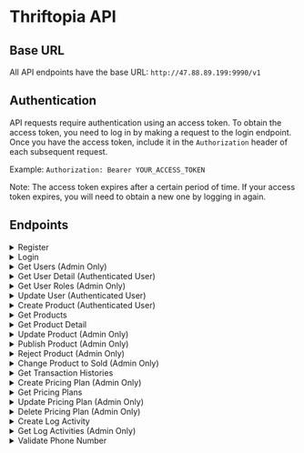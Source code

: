 # Thriftopia API


## Base URL
All API endpoints have the base URL: `http://47.88.89.199:9990/v1`

## Authentication
API requests require authentication using an access token. To obtain the access token, you need to log in by making a request to the login endpoint. Once you have the access token, include it in the `Authorization` header of each subsequent request.

Example: `Authorization: Bearer YOUR_ACCESS_TOKEN`

Note: The access token expires after a certain period of time. If your access token expires, you will need to obtain a new one by logging in again.

## Endpoints

<details>
<summary>Register</summary>

**Request**

- Method: POST
- URL: `/register`
- Body:
  ```json
  {
      "name": "user tes",
      "email": "test@gmail.com",
      "password": "abc123",
      "wa_number": "+628123"
  }


**Response Success**

- HTTP Status: 201 CREATED
- Content-Type: application/json

```json
{
    "message": "Success Create User",
    "meta": {
        "created_at": "0001-01-01T00:00:00Z",
        "updated_at": "0001-01-01T00:00:00Z"
    }
}
```

**Response Error**

- HTTP Status: 400 Bad Request
- Content-Type: application/json

```json
{
    "message": "Email already exists"
}
```
</details>
<details>
<summary>Login</summary>

**Request**

- Method: POST
- URL: `/login`
- Body:
  ```json
    {
        "email": "bbb@gmail.com", 
        "password": "password" 
    }

**Response Success**

- HTTP Status: 200 OK
- Content-Type: application/json

```json
{
    "data": {
        "email": "salsabila@gmail.com",
        "role": "user",
        "token": "eyJhbGciOiJIUzI1NiIsInR5cCI6IkpXVCJ9.eyJlbWFpbCI6InNhbHNhYmlsYUBnbWFpbC5jb20iLCJleHAiOjE2ODc0NTIzNjAsIm5hbWUiOiJTYWxzYWJpbGEiLCJyb2xlIjoidXNlciIsInVzZXJfaWQiOjM3fQ.PVp_VL-7de2m0V6houarT0d80pPZUVzNNmtpN_drOt4",
        "username": "Salsabila"
    },
    "message": "Login success"
}
```
**Response Wrong Password**

- HTTP Status: 401 Unauthorized
- Content-Type: application/json

```json
{
    "message": "Wrong password"
}
```
</details>


<details>
<summary>Get Users (Admin Only)</summary>

Retrieves a list of users based on the provided query parameters.

**Request**

- Method: GET
- URL: `/users`
- Headers:
  - `Authorization: Bearer YOUR_ACCESS_TOKEN`
- Query Params:
  - `role` (optional, string): Filter users based on their role.
  - `page` (optional, integer): Specify the page number for pagination. Defaults to 1 if not provided.
  - `page_size` (optional, integer): Specify the number of products per page. Defaults to 10 if not provided.

**Response Success**

- HTTP Status: 200 OK
- Content-Type: application/json

```json
{
    "data": [
        {
            "id": 14,
            "role": "admin",
            "name": "halo",
            "email": "halo@gmail.com",
            "wa_number": "+628123",
            "created_at": "2023-06-17T23:27:06.328783Z",
            "updated_at": "2023-06-17T23:27:06.328783Z"
        }
    ],
    "message": "Success Get All Users",
    "meta": {
        "page": 1,
        "page_size": 10,
        "total": 1,
        "total_pages": 1
    }
}
```
Response Description:
- `data`: An array of users that match the query parameters.
- `meta`: Additional metadata about the response, including the pagination details.
    - `page`: The current page number.
    - `page_size`: The number of products per page.
    - `total`: The total count of products that match the query parameters.
    - `total_pages`: The total number of pages based on the provided page size and total count.
- `message`: A descriptive message indicating the success of the request.

**Response Unauthorized**

- HTTP Status: 401 Unauthorized
- Content-Type: application/json

```json
{
    "message": "Unauthorized"
}
```

</details>


<details>
<summary>Get User Detail (Authenticated User)</summary>

Retrieves detail information of a user.

**Request**

- Method: GET
- URL: `/user/{userId}`
- Headers:
  - `Authorization: Bearer YOUR_ACCESS_TOKEN`

**Response Success**

- HTTP Status: 200 OK
- Content-Type: application/json

```json
{
    "data": {
        "created_at": "0001-01-01T00:00:00Z",
        "email": "test@gmail.com",
        "id": 22,
        "name": "user tes",
        "role": "admin",
        "updated_at": "0001-01-01T00:00:00Z",
        "wa_number": "+628123"
    },
    "message": "Success Get Detail Users"
}
```
**Response Error**

- HTTP Status: 200 OK
- Content-Type: application/json

```json
{
    "message": "User not found"
}
```

</details>



<details>
<summary>Get User Roles (Admin Only)</summary>

Retrieves all user roles.

**Request**

- Method: GET
- URL: `/userroles`
- Headers:
  - `Authorization: Bearer YOUR_ACCESS_TOKEN`

**Response Success**

- HTTP Status: 200 OK
- Content-Type: application/json

```json
{
    "data": [
        {
            "id": xxxx,
            "name": "admin"
        },
        {
            "id": xxxx,
            "name": "user"
        }
    ],
    "message": "Success Get All Roles"
}
```

**Response Unauthorized**

- HTTP Status: 401 Unauthorized
- Content-Type: application/json

```json
{
    "message": "Unauthorized"
}
```

</details>


<details>
<summary>Update User (Authenticated User)</summary>


**Request**

- Method: PUT
- URL: `/user/{userId}`
- Headers:
  - `Authorization: Bearer YOUR_ACCESS_TOKEN`
- Body:
    ```json
    {
        "role_id" : 1002,
        "name": "nama lengkap",
        "email": "bbb@gmail.com",
        "wa_number": "+628123"
    }
    ```
**Response Success**

- HTTP Status: 200 OK
- Content-Type: application/json

```json
{
    "message": "Success Update User with ID 13",
    "meta": {
        "created_at": "2023-06-01T16:22:04.058677Z",
        "updated_at": "2023-06-18T01:17:27.7287288+07:00"
    }
}
```

**Response Unauthorized**

- HTTP Status: 401 Unauthorized
- Content-Type: application/json

```json
{
    "message": "Unauthorized"
}
```

</details>

<details>
<summary>Create Product (Authenticated User)</summary>

**Request**

- Method: POST
- URL: `/product`
- Headers:
  - `Authorization: Bearer YOUR_ACCESS_TOKEN`
- Body:
    ```json
    {
        "user_id": 29,
        "category_id": 1001,
        "location_id": 1001,
        "pricing_id": 1001,
        "proof_of_payment": "url.png",
        "price": 90000,
        "title": "testing",
        "description": "testing description",
        "images": [
            {
                "url": "url1.png"
            },
            {
                "url": "url2.png"
            }
        ]
    }

    ```
**Response Success**

- HTTP Status: 201 Created
- Content-Type: application/json

```json
{
    "message": "Success Create Product",
    "meta": {
        "created_at": "2023-06-18T14:19:15.039086Z",
        "updated_at": "2023-06-18T14:19:15.039086Z"
    }
}
```

**Response Unauthorized**

- HTTP Status: 401 Unauthorized
- Content-Type: application/json

```json
{
    "message": "Unauthorized"
}
```

</details>

<details>
<summary>Get Products</summary>
Retrieves a list of products based on the provided query parameters.

**Request**

- Method: GET
- URL: `/products`
- Query Params:
  - `user_id` (optional, integer): Filter product list by by the seller's user ID
  - `is_sold` (optional, boolean): Filter products based on their sold status. Set to `true` to retrieve only sold products, or `false` to retrieve only unsold products.
  - `status` (optional, string): Filter product list by status(on_review/published/rejected)
  - `page` (optional, integer): Specify the page number for pagination. Defaults to 1 if not provided.
  - `page_size` (optional, integer): Specify the number of products per page. Defaults to 10 if not provided.

**Response Success**

- HTTP Status: 200 OK
- Content-Type: application/json

```json
{
    "data": [
        {
            "id": 65,
            "user_id": 31,
            "category_id": 1002,
            "location_id": 1001,
            "pricing_id": 11,
            "title": "Jaket Kulit",
            "description": "ayo dibeli dibeli",
            "images": [
                {
                    "id": 23,
                    "product_id": 65,
                    "url": "https://i.ibb.co/vLRqKLh/still-life-rendering-jackets-display-1.png"
                },
                {
                    "id": 24,
                    "product_id": 65,
                    "url": "https://i.ibb.co/86NTcm4/sale-jaket-kulit-coklat-1551006578-686345e2.jpg"
                }
            ],
            "price": 180999,
            "proof_of_payment": "https://i.ibb.co/vL6RtvW/proof-of-payment.png",
            "status": "published",
            "is_sold": false,
            "created_at": "2023-06-20T11:03:24.523896Z",
            "updated_at": "2023-06-20T03:07:14.579393Z",
            "category": {
                "id": 1002,
                "name": "Hobi & Olahraga"
            },
            "pricing": {
                "id": 11,
                "name": "Tanpa iklan ",
                "price": 4000,
                "ads_duration": "0 Days"
            },
            "seller": {
                "name": "John Doe",
                "wa_number": "08000000"
            },
            "location": {
                "id": 1001,
                "province": "DIY",
                "city": "Yogyakarta",
                "street": "Kaliurang",
                "postal_code": 52666
            }
        },
        {
            "id": 52,
            "user_id": 32,
            "category_id": 1003,
            "location_id": 1001,
            "pricing_id": 11,
            "title": "Jaket Kulit",
            "description": "lorem ipsum lorem ipsum",
            "images": [
                {
                    "id": 9,
                    "product_id": 52,
                    "url": "https://drive.google.com/file/d/1UbrSEu4vxm0IaPPXrp--BK4WDT5SYC6c/view?usp=drive_link"
                },
                {
                    "id": 10,
                    "product_id": 52,
                    "url": "https://drive.google.com/file/d/1V_cGnLkiPsd7g840yhLBslLZPfvuR83Y/view?usp=drive_link"
                }
            ],
            "price": 180000,
            "proof_of_payment": "https://drive.google.com/file/d/1ymVDbsHP6eWRzSxvKFNykociaujrf076/view?usp=sharing",
            "status": "published",
            "is_sold": false,
            "created_at": "2023-06-20T02:04:03.644812Z",
            "updated_at": "2023-06-20T02:04:03.644812Z",
            "category": {
                "id": 1003,
                "name": "Pakaian & Aksesoris"
            },
            "pricing": {
                "id": 11,
                "name": "Tanpa iklan ",
                "price": 4000,
                "ads_duration": "0 Days"
            },
            "seller": {
                "name": "Jane Smith",
                "wa_number": "08000001"
            },
            "location": {
                "id": 1001,
                "province": "DIY",
                "city": "Yogyakarta",
                "street": "Kaliurang",
                "postal_code": 52666
            }
        }
    ],
    "message": "Success Get All Products",
    "meta": {
        "page": 2,
        "page_size": 2,
        "total": 11,
        "total_pages": 6
    }
}
```
Response Description:
- `data`: An array of products that match the query parameters.
- `meta`: Additional metadata about the response, including the pagination details.
    - `page`: The current page number.
    - `page_size`: The number of products per page.
    - `total`: The total count of products that match the query parameters.
    - `total_pages`: The total number of pages based on the provided page size and total count.
- `message`: A descriptive message indicating the success of the request.
</details>

<details>
<summary>Get Product Detail</summary>

**Request**

- Method: GET
- URL: `/product/{id}`

**Response Success**

- HTTP Status: 200 OK
- Content-Type: application/json

```json
{
    "data": {
        "id": 66,
        "user_id": 31,
        "category_id": 1002,
        "location_id": 1001,
        "pricing_id": 11,
        "title": "Jaket Kulit Asli",
        "description": "lorem ipsum lorem ipsum",
        "images": [
            {
                "id": 25,
                "product_id": 66,
                "url": "https://i.ibb.co/vLRqKLh/still-life-rendering-jackets-display-1.png"
            },
            {
                "id": 26,
                "product_id": 66,
                "url": "https://i.ibb.co/86NTcm4/sale-jaket-kulit-coklat-1551006578-686345e2.jpg"
            }
        ],
        "price": 90000,
        "proof_of_payment": "https://i.ibb.co/vL6RtvW/proof-of-payment.png",
        "status": "on_review",
        "is_sold": false,
        "created_at": "2023-06-20T11:47:12.383922Z",
        "updated_at": "2023-06-20T11:47:12.383922Z",
        "category": {
            "id": 1002,
            "name": "Hobi & Olahraga"
        },
        "pricing": {
            "id": 11,
            "name": "Tanpa iklan ",
            "price": 4000,
            "ads_duration": "0 Days"
        },
        "seller": {
            "name": "John Doe",
            "wa_number": "08000000"
        },
        "location": {
            "id": 1001,
            "province": "DIY",
            "city": "Yogyakarta",
            "street": "Kaliurang",
            "postal_code": 52666
        }
    },
    "message": "Success Get Detail Product"
}
```
</details>

<details>
<summary>Update Product (Admin Only)</summary>

**Request**

- Method: PUT
- URL: `/product/{id}`
- Headers:
  - `Authorization: Bearer YOUR_ACCESS_TOKEN`
- Body:
    ```json
    {
        "price": 234000,
        "description": "ayo dibeli dibeli"
    }
    ```

**Response Success**

- HTTP Status: 200 OK
- Content-Type: application/json

```json
{
    "message": "Success Update Product with ID 25",
    "meta": {
        "created_at": "2023-06-18T14:19:15.039086Z",
        "updated_at": "2023-06-18T13:32:41.9212025+07:00"
    }
}
```

**Response Forbidden**

- HTTP Status: 403 Forbidden
- Content-Type: application/json

```json
{
    "message": "Forbidden"
}
```

**Response Product ID Not Found**

- HTTP Status: 404 Not Found
- Content-Type: application/json

```json
{
    "message": "Product not found"
}
```

**Response Unauthorized**

- HTTP Status: 401 Unauthorized
- Content-Type: application/json

```json
{
    "message": "Unauthorized"
}
```
</details>

<details>
<summary>Publish Product (Admin Only)</summary>

**Request**

- Method: PUT
- URL: `/product/publish/{id}`
- Headers:
  - `Authorization: Bearer YOUR_ACCESS_TOKEN`

**Response Success**

- HTTP Status: 200 OK
- Content-Type: application/json

```json
{
    "message": "Success Publish Product with ID 25",
    "meta": {
        "created_at": "2023-06-18T14:19:15.039086Z",
        "updated_at": "2023-06-18T13:39:21.518763+07:00"
    }
}
```

**Response Forbidden**

- HTTP Status: 403 Forbidden
- Content-Type: application/json

```json
{
    "message": "Forbidden"
}
```

**Response Product ID Not Found**

- HTTP Status: 404 Not Found
- Content-Type: application/json

```json
{
    "message": "Product not found"
}
```

**Response Unauthorized**

- HTTP Status: 401 Unauthorized
- Content-Type: application/json

```json
{
    "message": "Unauthorized"
}
```
</details>

<details>
<summary>Reject Product (Admin Only)</summary>

**Request**

- Method: PUT
- URL: `/product/reject/{id}`
- Headers:
  - `Authorization: Bearer YOUR_ACCESS_TOKEN`

**Response Success**

- HTTP Status: 200 OK
- Content-Type: application/json

```json
{
    "message": "Success Reject Product with ID 25",
    "meta": {
        "created_at": "2023-06-18T14:19:15.039086Z",
        "updated_at": "2023-06-18T13:39:21.518763+07:00"
    }
}
```

**Response Forbidden**

- HTTP Status: 403 Forbidden
- Content-Type: application/json

```json
{
    "message": "Forbidden"
}
```

**Response Product ID Not Found**

- HTTP Status: 404 Not Found
- Content-Type: application/json

```json
{
    "message": "Product not found"
}
```

**Response Unauthorized**

- HTTP Status: 401 Unauthorized
- Content-Type: application/json

```json
{
    "message": "Unauthorized"
}
```
</details>


<details>
<summary>Change Product to Sold (Admin Only)</summary>

**Request**

- Method: PUT
- URL: `/product/sold/{id}?buyer_id=`
- Headers:
  - `Authorization: Bearer YOUR_ACCESS_TOKEN`
- Query Params:
  - `buyer_id` (required, integer): The unique identifier of the user who made the purchase.

**Response Success**

- HTTP Status: 200 OK
- Content-Type: application/json

```json
{
    "message": "Success Change Product with ID 23 to Sold",
    "meta": {
        "created_at": "2023-06-17T22:19:13.881935Z",
        "updated_at": "2023-06-18T20:34:58.1252689+07:00"
    }
}
```

**Response Forbidden**

- HTTP Status: 403 Forbidden
- Content-Type: application/json

```json
{
    "message": "Forbidden"
}
```

**Response Product ID Not Found**

- HTTP Status: 404 Not Found
- Content-Type: application/json

```json
{
    "message": "Product not found"
}
```

**Response Unauthorized**

- HTTP Status: 401 Unauthorized
- Content-Type: application/json

```json
{
    "message": "Unauthorized"
}
```
</details>


<details>
<summary>Get Transaction Histories</summary>

**Request**

- Method: GET
- URL: `/transaction/history`
- Query Params:
  - `page` (optional, integer): Specify the page number for pagination. Defaults to 1 if not provided.
  - `page_size` (optional, integer): Specify the number of products per page. Defaults to 10 if not provided.

**Response Success**

- HTTP Status: 200 OK
- Content-Type: application/json

```json
{
    "data": [
        {
            "id": 6,
            "product_id": 23,
            "buyer_id": 22,
            "created_at": "2023-06-18T20:34:57.821891Z"
        }
    ],
    "message": "Success Get All Transaction Histories",
    "meta": {
        "page": 1,
        "page_size": 10,
        "total": 1,
        "total_pages": 1
    }
}
```
Response Description:
- `data`: An array of products that match the query parameters.
- `meta`: Additional metadata about the response, including the pagination details.
    - `page`: The current page number.
    - `page_size`: The number of products per page.
    - `total`: The total count of products that match the query parameters.
    - `total_pages`: The total number of pages based on the provided page size and total count.
- `message`: A descriptive message indicating the success of the request.

</details>


<details>
<summary>Create Pricing Plan (Admin Only)</summary>

**Request**

- Method: POST
- URL: `/pricing_plan`
- Headers:
  - `Authorization: Bearer YOUR_ACCESS_TOKEN`
- Body:
    ```json
    {
        "name": "paket spesial",
        "price": 20000,
        "ads_duration": "7d"
    }
    ```

**Response Success**

- HTTP Status: 201 Created
- Content-Type: application/json

```json
{
    "message": "Success Create Pricing Plan"
}
```

**Response Forbidden**

- HTTP Status: 403 Forbidden
- Content-Type: application/json

```json
{
    "message": "Forbidden"
}
```

**Response Unauthorized**

- HTTP Status: 401 Unauthorized
- Content-Type: application/json

```json
{
    "message": "Unauthorized"
}
```
</details>


<details>
<summary>Get Pricing Plans</summary>

**Request**

- Method: GET
- URL: `/pricing_plans`

**Response Success**

- HTTP Status: 200 OK
- Content-Type: application/json

```json
{
    "data": [
        {
            "id": 1001,
            "name": "Tanpa Iklan",
            "price": 4000,
            "ads_duration": "0"
        },
        {
            "id": 9,
            "name": "paket spesial",
            "price": 20000,
            "ads_duration": "7d"
        }
    ],
    "message": "Success Get All Pricing Plans"
}
```
</details>


<details>
<summary>Update Pricing Plan (Admin Only)</summary>

**Request**

- Method: PUT
- URL: `/pricing_plan/{id}`
- Headers:
  - `Authorization: Bearer YOUR_ACCESS_TOKEN`
- Body:
    ```json
    {
        "name": "diskon spesial",
        "price": 0,
        "ads_duration": "0"
    }
    ```

**Response Success**

- HTTP Status: 200 OK
- Content-Type: application/json

```json
{
    "message": "Success Update Pricing Plan with ID 9"
}
```

**Response Forbidden**

- HTTP Status: 403 Forbidden
- Content-Type: application/json

```json
{
    "message": "Forbidden"
}
```

**Response Unauthorized**

- HTTP Status: 401 Unauthorized
- Content-Type: application/json

```json
{
    "message": "Unauthorized"
}
```
</details>


<details>
<summary>Delete Pricing Plan (Admin Only)</summary>

**Request**

- Method: DELETE
- URL: `/pricing_plan/{id}`
- Headers:
  - `Authorization: Bearer YOUR_ACCESS_TOKEN`

**Response Success**

- HTTP Status: 200 OK
- Content-Type: application/json

```json
{
    "message": "Success Delete Pricing Plan with ID 9"
}
```

**Response Forbidden**

- HTTP Status: 403 Forbidden
- Content-Type: application/json

```json
{
    "message": "Forbidden"
}
```

**Response Unauthorized**

- HTTP Status: 401 Unauthorized
- Content-Type: application/json

```json
{
    "message": "Unauthorized"
}
```
</details>


<details>
<summary>Create Log Activity</summary>

**Request**

- Method: POST
- URL: `/log_activity`
- Body:
    ```json
    {
        "user_id": 13,
        "activity_id": 1001
    }
    ```

**Response Success**

- HTTP Status: 201 Created
- Content-Type: application/json

```json
{
    "message": "Success Create Log Activity"
}
```
</details>


<details>
<summary>Get Log Activities (Admin Only)</summary>

**Request**

- Method: GET
- URL: `/log_activities`
- Headers:
  - `Authorization: Bearer YOUR_ACCESS_TOKEN`
- Query Params:
  - `user_id` (optional, int): Filters log activities based on the user ID.
  - `activity_id` (optional, int): Filters log activities based on the activity ID.
  - `page` (optional, int): Specify the page number for pagination. Defaults to 1 if not provided.
  - `page_size` (optional, int): Specify the number of products per page. Defaults to 10 if not provided.

**Response Success**

- HTTP Status: 200 OK
- Content-Type: application/json

```json
{
    "data": [
        {
            "id": 5,
            "user_id": 13,
            "activity_id": 1001,
            "created_at": "2023-06-01T16:35:07.528542Z"
        },
        {
            "id": 6,
            "user_id": 13,
            "activity_id": 1001,
            "created_at": "2023-06-18T15:13:09.44187Z"
        }
    ],
    "message": "Success Get All Log Activity",
    "meta": {
        "page": 1,
        "page_size": 10,
        "total": 2,
        "total_pages": 1
    }
}
```
Response Description:
- `data`: An array of users that match the query parameters.
- `meta`: Additional metadata about the response, including the pagination details.
    - `page`: The current page number.
    - `page_size`: The number of products per page.
    - `total`: The total count of products that match the query parameters.
    - `total_pages`: The total number of pages based on the provided page size and total count.
- `message`: A descriptive message indicating the success of the request.


**Response Forbidden**

- HTTP Status: 403 Forbidden
- Content-Type: application/json

```json
{
    "message": "Forbidden"
}
```

**Response Unauthorized**

- HTTP Status: 401 Unauthorized
- Content-Type: application/json

```json
{
    "message": "Unauthorized"
}
```
</details>

<details>
<summary>Validate Phone Number</summary>

**Request**

- Method: GET
- URL: `/validate/{phone_number}`

**Response Phone Number is Syntactically Valid**

- HTTP Status: 200 OK
- Content-Type: application/json

```json
{
    "is_valid_number": true,
    "on_whatsapp": true
}
```

**Response Phone Number is Syntactically Valid**

- HTTP Status: 200 OK
- Content-Type: application/json

```json
{
    "is_valid_number": true,
    "on_whatsapp": false
}
```

**Response Phone Number is Syntactically Not Valid**

- HTTP Status: 200 OK
- Content-Type: application/json

```json
{
    "is_valid_number": false
}
```

**Response Invalid Request**

- HTTP Status: 200 OK
- Content-Type: application/json

```json
{
    "message": "Invalid request"
}
```

</details>
